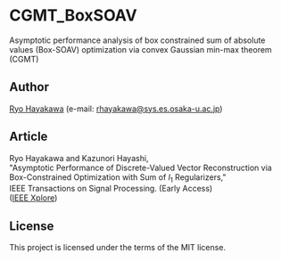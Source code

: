 # CGMT_BoxSOAV
Asymptotic performance analysis of box constrained sum of absolute values (Box-SOAV) optimization via convex Gaussian min-max theorem (CGMT)

## Author
[Ryo Hayakawa](https://rhayakawa.github.io/index-e.html) (e-mail: rhayakawa@sys.es.osaka-u.ac.jp)

## Article
Ryo Hayakawa and Kazunori Hayashi,  
"Asymptotic Performance of Discrete-Valued Vector Reconstruction via Box-Constrained Optimization with Sum of <i>l</i><sub>1</sub> Regularizers,"  
IEEE Transactions on Signal Processing. (Early Access)  
([IEEE Xplore](https://ieeexplore.ieee.org/document/9146197))

## License
This project is licensed under the terms of the MIT license. 
